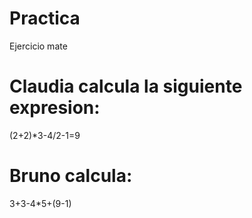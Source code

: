 # Practica
Ejercicio mate

# Claudia calcula la siguiente expresion:

(2+2)*3-4/2-1=9

# Bruno calcula:

3+3-4*5+(9-1)

